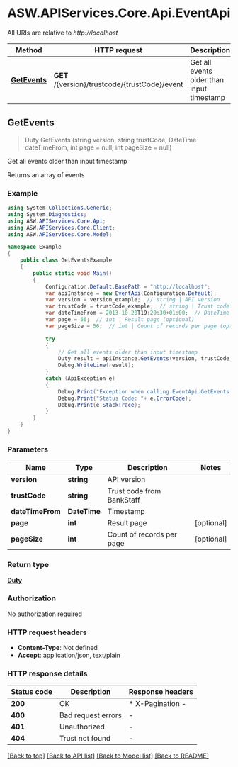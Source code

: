 # ASW.APIServices.Core.Api.EventApi

All URIs are relative to *http://localhost*

Method | HTTP request | Description
------------- | ------------- | -------------
[**GetEvents**](EventApi.md#getevents) | **GET** /{version}/trustcode/{trustCode}/event | Get all events older than input timestamp



## GetEvents

> Duty GetEvents (string version, string trustCode, DateTime dateTimeFrom, int page = null, int pageSize = null)

Get all events older than input timestamp

Returns an array of events

### Example

```csharp
using System.Collections.Generic;
using System.Diagnostics;
using ASW.APIServices.Core.Api;
using ASW.APIServices.Core.Client;
using ASW.APIServices.Core.Model;

namespace Example
{
    public class GetEventsExample
    {
        public static void Main()
        {
            Configuration.Default.BasePath = "http://localhost";
            var apiInstance = new EventApi(Configuration.Default);
            var version = version_example;  // string | API version
            var trustCode = trustCode_example;  // string | Trust code from BankStaff
            var dateTimeFrom = 2013-10-20T19:20:30+01:00;  // DateTime | Timestamp
            var page = 56;  // int | Result page (optional) 
            var pageSize = 56;  // int | Count of records per page (optional) 

            try
            {
                // Get all events older than input timestamp
                Duty result = apiInstance.GetEvents(version, trustCode, dateTimeFrom, page, pageSize);
                Debug.WriteLine(result);
            }
            catch (ApiException e)
            {
                Debug.Print("Exception when calling EventApi.GetEvents: " + e.Message );
                Debug.Print("Status Code: "+ e.ErrorCode);
                Debug.Print(e.StackTrace);
            }
        }
    }
}
```

### Parameters


Name | Type | Description  | Notes
------------- | ------------- | ------------- | -------------
 **version** | **string**| API version | 
 **trustCode** | **string**| Trust code from BankStaff | 
 **dateTimeFrom** | **DateTime**| Timestamp | 
 **page** | **int**| Result page | [optional] 
 **pageSize** | **int**| Count of records per page | [optional] 

### Return type

[**Duty**](Duty.md)

### Authorization

No authorization required

### HTTP request headers

- **Content-Type**: Not defined
- **Accept**: application/json, text/plain

### HTTP response details
| Status code | Description | Response headers |
|-------------|-------------|------------------|
| **200** | OK |  * X-Pagination -  <br>  |
| **400** | Bad request errors |  -  |
| **401** | Unauthorized |  -  |
| **404** | Trust not found |  -  |

[[Back to top]](#)
[[Back to API list]](../README.md#documentation-for-api-endpoints)
[[Back to Model list]](../README.md#documentation-for-models)
[[Back to README]](../README.md)

